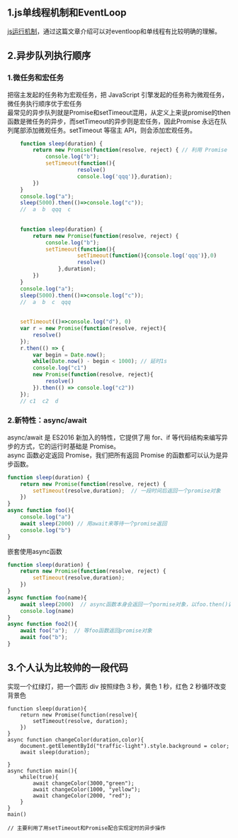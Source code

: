 ## 1.js单线程机制和EventLoop
[js运行机制](http://www.ruanyifeng.com/blog/2014/10/event-loop.html)，通过这篇文章介绍可以对eventloop和单线程有比较明确的理解。

## 2.异步队列执行顺序
### 1.微任务和宏任务
把宿主发起的任务称为宏观任务，把 JavaScript 引擎发起的任务称为微观任务，微任务执行顺序优于宏任务  
最常见的异步队列就是Promise和setTimeout混用，从定义上来说promise的then函数是微任务的异步，而setTimeout的异步则是宏任务，因此Promise 永远在队列尾部添加微观任务。setTimeout 等宿主 API，则会添加宏观任务。

```javascript
    function sleep(duration) {
        return new Promise(function(resolve, reject) { // 利用 Promise 把 setTimeout 封装成可以用于异步的函数
            console.log("b");
            setTimeout(function(){
				      resolve()
				      console.log('qqq')},duration);
        })
    }
    console.log("a");
    sleep(5000).then(()=>console.log("c"));
    //  a  b  qqq  c
    
    
    function sleep(duration) {
        return new Promise(function(resolve, reject) {
            console.log("b");
            setTimeout(function(){
				      setTimeout(function(){console.log('qqq')},0)
				      resolve()
				},duration);
        })
    }
    console.log("a");
    sleep(5000).then(()=>console.log("c"));
    //  a  b  c  qqq
    
    
    setTimeout(()=>console.log("d"), 0)
    var r = new Promise(function(resolve, reject){
        resolve()
    });
    r.then(() => { 
        var begin = Date.now();
        while(Date.now() - begin < 1000); // 延时1s
        console.log("c1") 
        new Promise(function(resolve, reject){
            resolve()
        }).then(() => console.log("c2"))
    });
    // c1  c2  d
```

### 2.新特性：async/await
async/await 是 ES2016 新加入的特性，它提供了用 for、if 等代码结构来编写异步的方式，它的运行时基础是 Promise。  
async 函数必定返回 Promise，我们把所有返回 Promise 的函数都可以认为是异步函数。
```javascript
function sleep(duration) {
    return new Promise(function(resolve, reject) {
        setTimeout(resolve,duration);  // 一段时间后返回一个promise对象
    })
}
async function foo(){
    console.log("a")
    await sleep(2000) // 用await来等待一个promise返回
    console.log("b")
}
```

嵌套使用async函数
```javascript
function sleep(duration) {
    return new Promise(function(resolve, reject) {
        setTimeout(resolve,duration);
    })
}
async function foo(name){
    await sleep(2000)  // async函数本身会返回一个pormise对象，以foo.then()调用await返回的promise对象
    console.log(name)
}
async function foo2(){
    await foo("a");  // 等foo函数返回promise对象
    await foo("b");
}
```

## 3.个人认为比较帅的一段代码
实现一个红绿灯，把一个圆形 div 按照绿色 3 秒，黄色 1 秒，红色 2 秒循环改变背景色
```javascrpt
function sleep(duration){
    return new Promise(function(resolve){
        setTimeout(resolve, duration);
    })
}
async function changeColor(duration,color){
    document.getElementById("traffic-light").style.background = color;
    await sleep(duration);

}
async function main(){
    while(true){
        await changeColor(3000,"green");
        await changeColor(1000, "yellow");
        await changeColor(2000, "red");
    }
}
main()

// 主要利用了用setTimeout和Promise配合实现定时的异步操作
```
